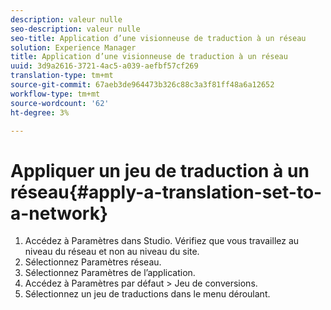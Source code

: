```yaml
---
description: valeur nulle
seo-description: valeur nulle
seo-title: Application d’une visionneuse de traduction à un réseau
solution: Experience Manager
title: Application d’une visionneuse de traduction à un réseau
uuid: 3d9a2616-3721-4ac5-a039-aefbf57cf269
translation-type: tm+mt
source-git-commit: 67aeb3de964473b326c88c3a3f81ff48a6a12652
workflow-type: tm+mt
source-wordcount: '62'
ht-degree: 3%

---
```



# Appliquer un jeu de traduction à un réseau{#apply-a-translation-set-to-a-network}

1. Accédez à Paramètres dans Studio. Vérifiez que vous travaillez au niveau du réseau et non au niveau du site.
1. Sélectionnez Paramètres réseau.
1. Sélectionnez Paramètres de l’application.
1. Accédez à Paramètres par défaut > Jeu de conversions.
1. Sélectionnez un jeu de traductions dans le menu déroulant.

